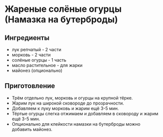 # Жареные солёные огурцы (Намазка на бутерброды)

## Ингредиенты

* лук репчатый - 2 части
* морковь - 2 части
* солёные огурцы - 1 часть
* масло растительное - для жарки
* майонез (опционально)

## Приготовление

* Трём отдельно лук, морковь и огурцы на крупной тёрке.
* Жарим лук на широкой сковороде до прозрачности.
* Добавляем к луку морковь и жарим ещё 3-5 мин.
* Тёртые огурцы слегка отжимаем и добавляем в сковороду и жарим ещё 3-5 мин.
* Опционально для клейкости намазки на бутерброды можно добавить майонез.
